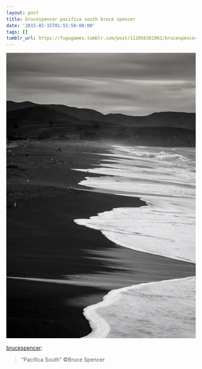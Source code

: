 ```yaml
---
layout: post
title: brucespencer pacifica south bruce spencer
date: '2015-02-15T01:55:50-08:00'
tags: []
tumblr_url: https://fugugames.tumblr.com/post/111056361061/brucespencer-pacifica-south-bruce-spencer
---
```

 ![](/tumblr_files/tumblr_njsvg9cL6d1u61itco1_640.jpg)  

[brucespencer](http://brucespencer.tumblr.com/post/111055458495/pacifica-south-c-bruce-spencer):

> “Pacifica South” ©Bruce Spencer

